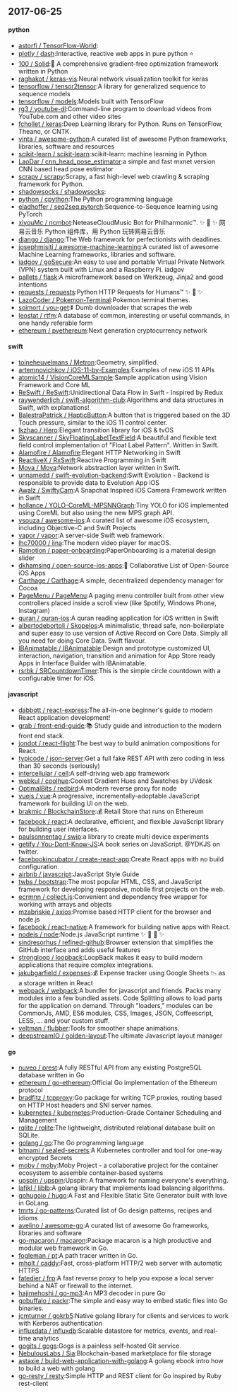 ## 2017-06-25

#### python
* [astorfi / TensorFlow-World](https://github.com/astorfi/TensorFlow-World):
* [plotly / dash](https://github.com/plotly/dash):Interactive, reactive web apps in pure python ⭐️
* [100 / Solid](https://github.com/100/Solid):🎯 A comprehensive gradient-free optimization framework written in Python
* [raghakot / keras-vis](https://github.com/raghakot/keras-vis):Neural network visualization toolkit for keras
* [tensorflow / tensor2tensor](https://github.com/tensorflow/tensor2tensor):A library for generalized sequence to sequence models
* [tensorflow / models](https://github.com/tensorflow/models):Models built with TensorFlow
* [rg3 / youtube-dl](https://github.com/rg3/youtube-dl):Command-line program to download videos from YouTube.com and other video sites
* [fchollet / keras](https://github.com/fchollet/keras):Deep Learning library for Python. Runs on TensorFlow, Theano, or CNTK.
* [vinta / awesome-python](https://github.com/vinta/awesome-python):A curated list of awesome Python frameworks, libraries, software and resources
* [scikit-learn / scikit-learn](https://github.com/scikit-learn/scikit-learn):scikit-learn: machine learning in Python
* [LaoDar / cnn_head_pose_estimator](https://github.com/LaoDar/cnn_head_pose_estimator):a simple and fast mxnet version CNN based head pose estimator
* [scrapy / scrapy](https://github.com/scrapy/scrapy):Scrapy, a fast high-level web crawling & scraping framework for Python.
* [shadowsocks / shadowsocks](https://github.com/shadowsocks/shadowsocks):
* [python / cpython](https://github.com/python/cpython):The Python programming language
* [eladhoffer / seq2seq.pytorch](https://github.com/eladhoffer/seq2seq.pytorch):Sequence-to-Sequence learning using PyTorch
* [xiyouMc / ncmbot](https://github.com/xiyouMc/ncmbot):NeteaseCloudMusic Bot for Philharmonic™. ✨ 🍰 ✨ 网易云音乐 Python 组件库，用 Python 玩转网易云音乐
* [django / django](https://github.com/django/django):The Web framework for perfectionists with deadlines.
* [josephmisiti / awesome-machine-learning](https://github.com/josephmisiti/awesome-machine-learning):A curated list of awesome Machine Learning frameworks, libraries and software.
* [iadgov / goSecure](https://github.com/iadgov/goSecure):An easy to use and portable Virtual Private Network (VPN) system built with Linux and a Raspberry Pi. iadgov
* [pallets / flask](https://github.com/pallets/flask):A microframework based on Werkzeug, Jinja2 and good intentions
* [requests / requests](https://github.com/requests/requests):Python HTTP Requests for Humans™ ✨ 🍰 ✨
* [LazoCoder / Pokemon-Terminal](https://github.com/LazoCoder/Pokemon-Terminal):Pokemon terminal themes.
* [soimort / you-get](https://github.com/soimort/you-get):⏬ Dumb downloader that scrapes the web
* [leostat / rtfm](https://github.com/leostat/rtfm):A database of common, interesting or useful commands, in one handy referable form
* [ethereum / pyethereum](https://github.com/ethereum/pyethereum):Next generation cryptocurrency network

#### swift
* [toineheuvelmans / Metron](https://github.com/toineheuvelmans/Metron):Geometry, simplified.
* [artemnovichkov / iOS-11-by-Examples](https://github.com/artemnovichkov/iOS-11-by-Examples):Examples of new iOS 11 APIs
* [atomic14 / VisionCoreMLSample](https://github.com/atomic14/VisionCoreMLSample):Sample application using Vision Framework and Core ML
* [ReSwift / ReSwift](https://github.com/ReSwift/ReSwift):Unidirectional Data Flow in Swift - Inspired by Redux
* [raywenderlich / swift-algorithm-club](https://github.com/raywenderlich/swift-algorithm-club):Algorithms and data structures in Swift, with explanations!
* [BalestraPatrick / HapticButton](https://github.com/BalestraPatrick/HapticButton):A button that is triggered based on the 3D Touch pressure, similar to the iOS 11 control center.
* [lkzhao / Hero](https://github.com/lkzhao/Hero):Elegant transition library for iOS & tvOS
* [Skyscanner / SkyFloatingLabelTextField](https://github.com/Skyscanner/SkyFloatingLabelTextField):A beautiful and flexible text field control implementation of "Float Label Pattern". Written in Swift.
* [Alamofire / Alamofire](https://github.com/Alamofire/Alamofire):Elegant HTTP Networking in Swift
* [ReactiveX / RxSwift](https://github.com/ReactiveX/RxSwift):Reactive Programming in Swift
* [Moya / Moya](https://github.com/Moya/Moya):Network abstraction layer written in Swift.
* [unnamedd / swift-evolution-backend](https://github.com/unnamedd/swift-evolution-backend):Swift Evolution - Backend is responsible to provide data to Evolution App iOS
* [Awalz / SwiftyCam](https://github.com/Awalz/SwiftyCam):A Snapchat Inspired iOS Camera Framework written in Swift
* [hollance / YOLO-CoreML-MPSNNGraph](https://github.com/hollance/YOLO-CoreML-MPSNNGraph):Tiny YOLO for iOS implemented using CoreML but also using the new MPS graph API.
* [vsouza / awesome-ios](https://github.com/vsouza/awesome-ios):A curated list of awesome iOS ecosystem, including Objective-C and Swift Projects
* [vapor / vapor](https://github.com/vapor/vapor):A server-side Swift web framework.
* [lhc70000 / iina](https://github.com/lhc70000/iina):The modern video player for macOS.
* [Ramotion / paper-onboarding](https://github.com/Ramotion/paper-onboarding):PaperOnboarding is a material design slider
* [dkhamsing / open-source-ios-apps](https://github.com/dkhamsing/open-source-ios-apps):📱 Collaborative List of Open-Source iOS Apps
* [Carthage / Carthage](https://github.com/Carthage/Carthage):A simple, decentralized dependency manager for Cocoa
* [PageMenu / PageMenu](https://github.com/PageMenu/PageMenu):A paging menu controller built from other view controllers placed inside a scroll view (like Spotify, Windows Phone, Instagram)
* [quran / quran-ios](https://github.com/quran/quran-ios):A quran reading application for iOS written in Swift
* [albertodebortoli / Skopelos](https://github.com/albertodebortoli/Skopelos):A minimalistic, thread safe, non-boilerplate and super easy to use version of Active Record on Core Data. Simply all you need for doing Core Data. Swift flavour.
* [IBAnimatable / IBAnimatable](https://github.com/IBAnimatable/IBAnimatable):Design and prototype customized UI, interaction, navigation, transition and animation for App Store ready Apps in Interface Builder with IBAnimatable.
* [rsrbk / SRCountdownTimer](https://github.com/rsrbk/SRCountdownTimer):This is the simple circle countdown with a configurable timer for iOS.

#### javascript
* [dabbott / react-express](https://github.com/dabbott/react-express):The all-in-one beginner's guide to modern React application development!
* [grab / front-end-guide](https://github.com/grab/front-end-guide):📚 Study guide and introduction to the modern front end stack.
* [jondot / react-flight](https://github.com/jondot/react-flight):The best way to build animation compositions for React.
* [typicode / json-server](https://github.com/typicode/json-server):Get a full fake REST API with zero coding in less than 30 seconds (seriously)
* [intercellular / cell](https://github.com/intercellular/cell):A self-driving web app framework
* [webkul / coolhue](https://github.com/webkul/coolhue):Coolest Gradient Hues and Swatches by UVdesk
* [OptimalBits / redbird](https://github.com/OptimalBits/redbird):A modern reverse proxy for node
* [vuejs / vue](https://github.com/vuejs/vue):A progressive, incrementally-adoptable JavaScript framework for building UI on the web.
* [brakmic / BlockchainStore](https://github.com/brakmic/BlockchainStore):💰 Retail Store that runs on Ethereum
* [facebook / react](https://github.com/facebook/react):A declarative, efficient, and flexible JavaScript library for building user interfaces.
* [paulsonnentag / swip](https://github.com/paulsonnentag/swip):a library to create multi device experiments
* [getify / You-Dont-Know-JS](https://github.com/getify/You-Dont-Know-JS):A book series on JavaScript. @YDKJS on twitter.
* [facebookincubator / create-react-app](https://github.com/facebookincubator/create-react-app):Create React apps with no build configuration.
* [airbnb / javascript](https://github.com/airbnb/javascript):JavaScript Style Guide
* [twbs / bootstrap](https://github.com/twbs/bootstrap):The most popular HTML, CSS, and JavaScript framework for developing responsive, mobile first projects on the web.
* [ecrmnn / collect.js](https://github.com/ecrmnn/collect.js):Convenient and dependency free wrapper for working with arrays and objects
* [mzabriskie / axios](https://github.com/mzabriskie/axios):Promise based HTTP client for the browser and node.js
* [facebook / react-native](https://github.com/facebook/react-native):A framework for building native apps with React.
* [nodejs / node](https://github.com/nodejs/node):Node.js JavaScript runtime ✨ 🐢 🚀 ✨
* [sindresorhus / refined-github](https://github.com/sindresorhus/refined-github):Browser extension that simplifies the GitHub interface and adds useful features
* [strongloop / loopback](https://github.com/strongloop/loopback):LoopBack makes it easy to build modern applications that require complex integrations.
* [jakubgarfield / expenses](https://github.com/jakubgarfield/expenses):💰 Expense tracker using Google Sheets 📉 as a storage written in React
* [webpack / webpack](https://github.com/webpack/webpack):A bundler for javascript and friends. Packs many modules into a few bundled assets. Code Splitting allows to load parts for the application on demand. Through "loaders," modules can be CommonJs, AMD, ES6 modules, CSS, Images, JSON, Coffeescript, LESS, ... and your custom stuff.
* [veltman / flubber](https://github.com/veltman/flubber):Tools for smoother shape animations.
* [deepstreamIO / golden-layout](https://github.com/deepstreamIO/golden-layout):The ultimate Javascript layout manager

#### go
* [nuveo / prest](https://github.com/nuveo/prest):A fully RESTful API from any existing PostgreSQL database written in Go
* [ethereum / go-ethereum](https://github.com/ethereum/go-ethereum):Official Go implementation of the Ethereum protocol
* [bradfitz / tcpproxy](https://github.com/bradfitz/tcpproxy):Go package for writing TCP proxies, routing based on HTTP Host headers and SNI server names.
* [kubernetes / kubernetes](https://github.com/kubernetes/kubernetes):Production-Grade Container Scheduling and Management
* [rqlite / rqlite](https://github.com/rqlite/rqlite):The lightweight, distributed relational database built on SQLite.
* [golang / go](https://github.com/golang/go):The Go programming language
* [bitnami / sealed-secrets](https://github.com/bitnami/sealed-secrets):A Kubernetes controller and tool for one-way encrypted Secrets
* [moby / moby](https://github.com/moby/moby):Moby Project - a collaborative project for the container ecosystem to assemble container-based systems
* [upspin / upspin](https://github.com/upspin/upspin):Upspin: A framework for naming everyone's everything.
* [lafikl / liblb](https://github.com/lafikl/liblb):A golang library that implements load balancing algorithms.
* [gohugoio / hugo](https://github.com/gohugoio/hugo):A Fast and Flexible Static Site Generator built with love in GoLang.
* [tmrts / go-patterns](https://github.com/tmrts/go-patterns):Curated list of Go design patterns, recipes and idioms
* [avelino / awesome-go](https://github.com/avelino/awesome-go):A curated list of awesome Go frameworks, libraries and software
* [go-macaron / macaron](https://github.com/go-macaron/macaron):Package macaron is a high productive and modular web framework in Go.
* [fogleman / pt](https://github.com/fogleman/pt):A path tracer written in Go.
* [mholt / caddy](https://github.com/mholt/caddy):Fast, cross-platform HTTP/2 web server with automatic HTTPS
* [fatedier / frp](https://github.com/fatedier/frp):A fast reverse proxy to help you expose a local server behind a NAT or firewall to the internet.
* [hajimehoshi / go-mp3](https://github.com/hajimehoshi/go-mp3):An MP3 decoder in pure Go
* [gobuffalo / packr](https://github.com/gobuffalo/packr):The simple and easy way to embed static files into Go binaries.
* [jcmturner / gokrb5](https://github.com/jcmturner/gokrb5):Native golang library for clients and services to work with Kerberos authentication
* [influxdata / influxdb](https://github.com/influxdata/influxdb):Scalable datastore for metrics, events, and real-time analytics
* [gogits / gogs](https://github.com/gogits/gogs):Gogs is a painless self-hosted Git service.
* [NebulousLabs / Sia](https://github.com/NebulousLabs/Sia):Blockchain-based marketplace for file storage
* [astaxie / build-web-application-with-golang](https://github.com/astaxie/build-web-application-with-golang):A golang ebook intro how to build a web with golang
* [go-resty / resty](https://github.com/go-resty/resty):Simple HTTP and REST client for Go inspired by Ruby rest-client
